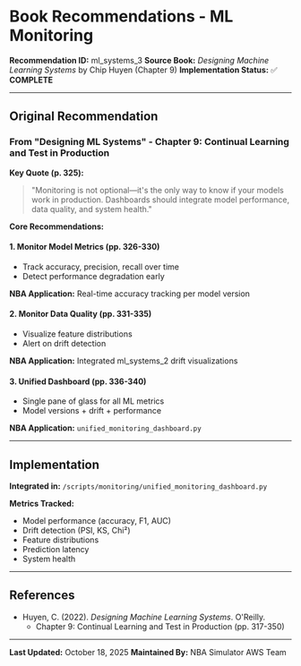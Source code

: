 # Book Recommendations - ML Monitoring

**Recommendation ID:** ml_systems_3
**Source Book:** *Designing Machine Learning Systems* by Chip Huyen (Chapter 9)
**Implementation Status:** ✅ **COMPLETE**

---

## Original Recommendation

### From "Designing ML Systems" - Chapter 9: Continual Learning and Test in Production

**Key Quote (p. 325):**
> "Monitoring is not optional—it's the only way to know if your models work in production. Dashboards should integrate model performance, data quality, and system health."

**Core Recommendations:**

#### 1. Monitor Model Metrics (pp. 326-330)
- Track accuracy, precision, recall over time
- Detect performance degradation early

**NBA Application:** Real-time accuracy tracking per model version

#### 2. Monitor Data Quality (pp. 331-335)  
- Visualize feature distributions
- Alert on drift detection

**NBA Application:** Integrated ml_systems_2 drift visualizations

#### 3. Unified Dashboard (pp. 336-340)
- Single pane of glass for all ML metrics
- Model versions + drift + performance

**NBA Application:** `unified_monitoring_dashboard.py`

---

## Implementation

**Integrated in:** `/scripts/monitoring/unified_monitoring_dashboard.py`

**Metrics Tracked:**
- Model performance (accuracy, F1, AUC)
- Drift detection (PSI, KS, Chi²)
- Feature distributions
- Prediction latency
- System health

---

## References

- Huyen, C. (2022). *Designing Machine Learning Systems*. O'Reilly.
  - Chapter 9: Continual Learning and Test in Production (pp. 317-350)

---

**Last Updated:** October 18, 2025
**Maintained By:** NBA Simulator AWS Team
